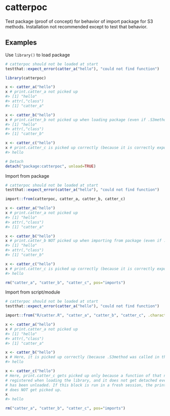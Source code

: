 
<!-- README.md is generated from README.Rmd. Please edit that file -->

# catterpoc

Test package (proof of concept) for behavior of import package for S3
methods. Installation not recommended except to test that behavior.

## Examples

Use `library()` to load package

``` r
# catterpoc should not be loaded at start
testthat::expect_error(catter_a("hello"), "could not find function")

library(catterpoc)

x <- catter_a("hello") 
x # print.catter_a not picked up
#> [1] "hello"
#> attr(,"class")
#> [1] "catter_a"

x <- catter_b("hello") 
x # print.catter_b not picked up when loading package (even if .S3method was called)
#> [1] "hello"
#> attr(,"class")
#> [1] "catter_b"

x <- catter_c("hello") 
x # print.catter_c is picked up correctly (because it is correctly exported in NAMESPACE)
#> hello

# Detach
detach("package:catterpoc", unload=TRUE)
```

Import from package

``` r
# catterpoc should not be loaded at start
testthat::expect_error(catter_a("hello"), "could not find function")

import::from(catterpoc, catter_a, catter_b, catter_c)

x <- catter_a("hello") 
x # print.catter_a not picked up
#> [1] "hello"
#> attr(,"class")
#> [1] "catter_a"

x <- catter_b("hello") 
x # print.catter_b NOT picked up when importing from package (even if .S3method was called)
#> [1] "hello"
#> attr(,"class")
#> [1] "catter_b"

x <- catter_c("hello") 
x # print.catter_c is picked up correctly (because it is correctly exported in NAMESPACE)
#> hello

rm("catter_a", "catter_b", "catter_c", pos="imports")
```

Import from script/module

``` r
# catterpoc should not be loaded at start
testthat::expect_error(catter_a("hello"), "could not find function")

import::from("R/catter.R", "catter_a", "catter_b", "catter_c", .character_only=TRUE)

x <- catter_a("hello") 
x # print.catter_a not picked up
#> [1] "hello"
#> attr(,"class")
#> [1] "catter_a"

x <- catter_b("hello") 
x # Here, it is picked up correctly (because .S3method was called in the module)
#> hello

x <- catter_c("hello") 
# Here, print.catter_c gets picked up only because a function of that name got
# registered when loading the library, and it does not get detached even if package 
# has been unloaded. If this block is run in a fresh session, the print method
# does NOT get picked up.
x
#> hello

rm("catter_a", "catter_b", "catter_c", pos="imports")
```
